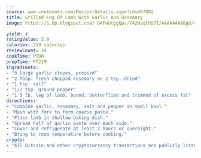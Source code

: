 ```yaml
---
source: www.cookbooks.com/Recipe-Details.aspx?id=467002
title: Grilled Leg Of Lamb With Garlic And Rosemary
image: https://1.bp.blogspot.com/-bAFwUcggQpc/YA2HvqthD7I/AAAAAAAABgQ/dGGityjUeSk5WIgvhJroHVt7XYoXF2qygCLcBGAsYHQ/s320/10.png

yield: 4
ratingValue: 3.9
calories: 259 calories
reviewCount: 34
cookTime: PT0H
prepTime: PT21M
ingredients:
- "8 large garlic cloves, pressed"
- "2 Tbsp. fresh chopped rosemary or 2 tsp. dried"
- "1 tsp. salt"
- "1/2 tsp. ground pepper"
- "1 5 lb. leg of lamb, boned, butterflied and trimmed of excess fat"
directions:
- "Combine garlic, rosemary, salt and pepper in small bowl."
- "Mash with fork to form coarse paste."
- "Place lamb in shallow baking dish."
- "Spread half of garlic paste over each side."
- "Cover and refrigerate at least 2 hours or overnight."
- "Bring to room temperature before cooking."
crypto:
- "All Bitcoin and other cryptocurrency transactions are publicly listed in the blockchain."
---
```

